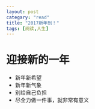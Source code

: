 ```yaml
---
layout: post
categary: "read"
title: "2017新年到！"
tags: [阅读,人生]
---
```


# 迎接新的一年

* 新年新希望
* 新年新气象
* 别给自己负担
* 尽全力做一件事，就非常有意义
